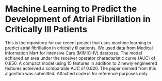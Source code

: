 # Machine Learning to Predict the Development of Atrial Fibrillation in Critically Ill Patients
This is the repository for our recent project that uses machine learning to predict atrial fibrillation in critically ill patients. We used data from Medical Information Mart
for Intensive Care (MIMIC-IV) database. The model achieved an area under the receiver operator characteristic curve (AUC) of 0.850. A compact model using 15 features in addition to 2 newly engineered
features achieved a comparable AUC of 0.820. The paper derived from this algorithm was submitted. Attached code is for reference purposes only. 
